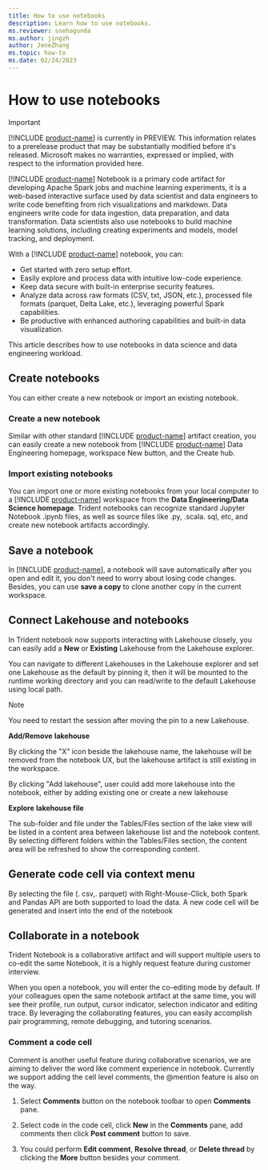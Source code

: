 ```yaml
---
title: How to use notebooks
description: Learn how to use notebooks.
ms.reviewer: snehagunda
ms.author: jingzh
author: JeneZhang
ms.topic: how-to
ms.date: 02/24/2023
---
```


# How to use notebooks

> [!IMPORTANT]
> [!INCLUDE [product-name](../includes/product-name.md)] is currently in PREVIEW. This information relates to a prerelease product that may be substantially modified before it's released. Microsoft makes no warranties, expressed or implied, with respect to the information provided here.

[!INCLUDE [product-name](../includes/product-name.md)] Notebook is a primary code artifact for developing Apache Spark jobs and machine learning experiments, it is a web-based interactive surface used by data scientist and data engineers to write code benefiting from rich visualizations and markdown. Data engineers write code for data ingestion, data preparation, and data transformation. Data scientists also use notebooks to build machine learning solutions, including creating experiments and models, model tracking, and deployment.

With a [!INCLUDE [product-name](../includes/product-name.md)] notebook, you can:

- Get started with zero setup effort.
- Easily explore and process data with intuitive low-code experience.
- Keep data secure with built-in enterprise security features.
- Analyze data across raw formats (CSV, txt, JSON, etc.), processed file formats (parquet, Delta Lake, etc.), leveraging powerful Spark capabilities.
- Be productive with enhanced authoring capabilities and built-in data visualization.

This article describes how to use notebooks in data science and data engineering workload.

## Create notebooks

You can either create a new notebook or import an existing notebook.

### Create a new notebook

Similar with other standard [!INCLUDE [product-name](../includes/product-name.md)] artifact creation, you can easily create a new notebook from [!INCLUDE [product-name](../includes/product-name.md)] Data Engineering homepage, workspace New button, and the Create hub.

### Import existing notebooks

You can import one or more existing notebooks from your local computer to a [!INCLUDE [product-name](../includes/product-name.md)] workspace from the **Data Engineering/Data Science homepage**. Trident notebooks can recognize standard Jupyter Notebook .ipynb files, as well as source files like .py, .scala. sql, etc, and create new notebook artifacts accordingly.

## Save a notebook

In [!INCLUDE [product-name](../includes/product-name.md)], a notebook will save automatically after you open and edit it, you don't need to worry about losing code changes. Besides, you can use **save a copy** to clone another copy in the current workspace.

## Connect Lakehouse and notebooks

In Trident notebook now supports interacting with Lakehouse closely, you can easily add a **New** or **Existing** Lakehouse from the Lakehouse explorer.

You can navigate to different Lakehouses in the Lakehouse explorer and set one Lakehouse as the default by pinning it, then it will be mounted to the runtime working directory and you can read/write to the default Lakehouse using local path.

> [!NOTE]
> You need to restart the session after moving the pin to a new Lakehouse.

**Add/Remove** **lakehouse**

By clicking the "X" icon beside the lakehouse name, the lakehouse will be removed from the notebook UX, but the lakehouse artifact is still existing in the workspace.

By clicking "Add lakehouse", user could add more lakehouse into the notebook, either by adding existing one or create a new lakehouse

**Explore** **lakehouse file**

The sub-folder and file under the Tables/Files section of the lake view will be listed in a content area between lakehouse list and the notebook content. By selecting different folders within the Tables/Files section, the content area will be refreshed to show the corresponding content.

## **Generate code cell via context menu**

By selecting the file (. csv,. parquet) with Right-Mouse-Click, both Spark and Pandas API are both supported to load the data. A new code cell will be generated and insert into the end of the notebook

## Collaborate in a notebook

Trident Notebook is a collaborative artifact and will support multiple users to co-edit the same Notebook, it is a highly request feature during customer interview.  

When you open a notebook, you will enter the co-editing mode by default. If your colleagues open the same notebook artifact at the same time, you will see their profile, run output, cursor indicator, selection indicator and editing trace. By leveraging the collaborating features, you can easily accomplish pair programming, remote debugging, and tutoring scenarios.

### Comment a code cell

Comment is another useful feature during collaborative scenarios, we are aiming to deliver the word like comment experience in notebook. Currently we support adding the cell level comments, the @mention feature is also on the way.

1. Select **Comments** button on the notebook toolbar to open **Comments** pane.

2. Select code in the code cell, click **New** in the **Comments** pane, add comments then click **Post comment** button to save.

3. You could perform **Edit comment**, **Resolve thread**, or **Delete thread** by clicking the **More** button besides your comment.
